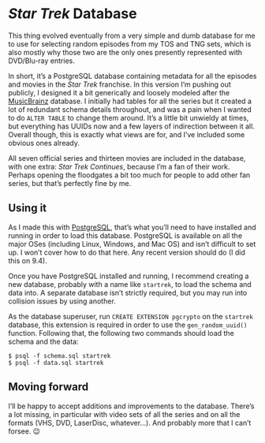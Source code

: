 # _Star Trek_ Database

This thing evolved eventually from a very simple and dumb database for
me to use for selecting random episodes from my TOS and TNG sets,
which is also mostly why those two are the only ones presently
represented with DVD/Blu-ray entries.

In short, it’s a PostgreSQL database containing metadata for all the
episodes and movies in the _Star Trek_ franchise.  In this version I’m
pushing out publicly, I designed it a bit generically and loosely
modeled after the [MusicBrainz](https://musicbrainz.org/) database.  I
initially had tables for all the series but it created a lot of
redundant schema details throughout, and was a pain when I wanted to
do `ALTER TABLE` to change them around.  It’s a little bit unwieldy at
times, but everything has UUIDs now and a few layers of indirection
between it all.  Overall though, this is exactly what views are for,
and I’ve included some obvious ones already.

All seven official series and thirteen movies are included in the
database, with one extra: _Star Trek Continues_, because I’m a fan of
their work.  Perhaps opening the floodgates a bit too much for people
to add other fan series, but that’s perfectly fine by me.

## Using it

As I made this with [PostgreSQL](https://www.postgresql.org/), that’s
what you’ll need to have installed and running in order to load this
database.  PostgreSQL is available on all the major OSes (including
Linux, Windows, and Mac OS) and isn’t difficult to set up.  I won’t
cover how to do that here.  Any recent version should do (I did this
on 9.4).

Once you have PostgreSQL installed and running, I recommend creating a
new database, probably with a name like `startrek`, to load the schema
and data into.  A separate database isn’t strictly required, but you
may run into collision issues by using another.

As the database superuser, run `CREATE EXTENSION pgcrypto` on the
`startrek` database, this extension is required in order to use the
`gen_random_uuid()` function. Following that, the following two
commands should load the schema and the data:

```
$ psql -f schema.sql startrek
$ psql -f data.sql startrek
```

## Moving forward

I’ll be happy to accept additions and improvements to the database.
There’s a lot missing, in particular with video sets of all the series
and on all the formats (VHS, DVD, LaserDisc, whatever...).  And
probably more that I can’t forsee. 😉
